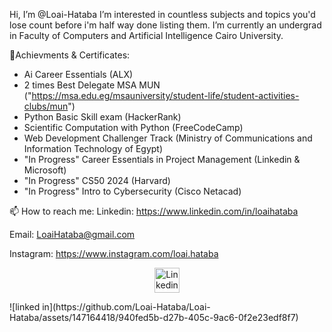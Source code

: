 Hi, I’m @Loai-Hataba
I’m interested in countless subjects and topics you'd lose count before i'm half way done listing them.
I’m currently an undergrad in Faculty of Computers and Artificial Intelligence Cairo University.

🥇Achievments & Certificates:

- Ai Career Essentials (ALX)
- 2 times Best Delegate MSA MUN ("https://msa.edu.eg/msauniversity/student-life/student-activities-clubs/mun")
- Python Basic Skill exam (HackerRank)
- Scientific Computation with Python (FreeCodeCamp)
- Web Development Challenger Track (Ministry of Communications and Information Technology of Egypt)
- "In Progress" Career Essentials in Project Management (Linkedin & Microsoft)
- "In Progress" CS50 2024 (Harvard)
- "In Progress" Intro to Cybersecurity (Cisco Netacad)

📫 How to reach me:
Linkedin: https://www.linkedin.com/in/loaihataba

Email: LoaiHataba@gmail.com  

Instagram: https://www.instagram.com/loai.hataba

<p align="center">
  <img src="[Assets/linked in.png](https://github.com/Loai-Hataba/Loai-Hataba/blob/bcac7f56fc452a55039aa09684e5e34b965e73d8/Assets/linked%20in.png)" alt="Linkedin" height="40"/>
</p>
![linked in](https://github.com/Loai-Hataba/Loai-Hataba/assets/147164418/940fed5b-d27b-405c-9ac6-0f2e23edf8f7)

